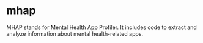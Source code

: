 # mhap
MHAP stands for Mental Health App Profiler. It includes code to extract and analyze information about mental health-related apps. 
